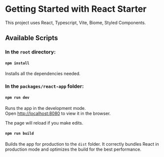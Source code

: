 # Getting Started with React Starter

This project uses React, Typescript, Vite, Biome, Styled Components.

## Available Scripts

### In the `root` directory:

#### `npm install`

Installs all the dependencies needed.

### In the `packages/react-app` folder:

#### `npm run dev`

Runs the app in the development mode.\
Open [http://localhost:8080](http://localhost:8080) to view it in the browser.

The page will reload if you make edits.

#### `npm run build`

Builds the app for production to the `dist` folder.
It correctly bundles React in production mode and optimizes the build for the best performance.
